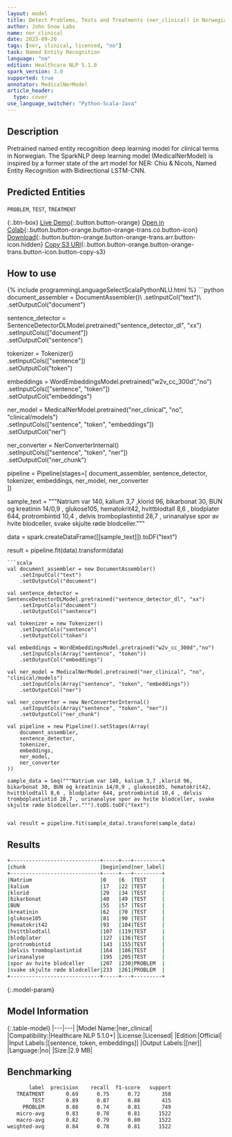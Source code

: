 ```yaml
---
layout: model
title: Detect Problems, Tests and Treatments (ner_clinical) in Norwegian
author: John Snow Labs
name: ner_clinical
date: 2023-09-20
tags: [ner, clinical, licensed, "no"]
task: Named Entity Recognition
language: "no"
edition: Healthcare NLP 5.1.0
spark_version: 3.0
supported: true
annotator: MedicalNerModel
article_header:
  type: cover
use_language_switcher: "Python-Scala-Java"
---
```


## Description

Pretrained named entity recognition deep learning model for clinical terms in Norwegian. The SparkNLP deep learning model (MedicalNerModel) is inspired by a former state of the art model for NER: Chiu & Nicols, Named Entity Recognition with Bidirectional LSTM-CNN.

## Predicted Entities

`PROBLEM`, `TEST`, `TREATMENT`

{:.btn-box}
[Live Demo](https://demo.johnsnowlabs.com/healthcare/NER_CLINICAL_MULTI/){:.button.button-orange}
[Open in Colab](https://colab.research.google.com/github/JohnSnowLabs/spark-nlp-workshop/blob/master/tutorials/streamlit_notebooks/healthcare/NER_CLINICAL_MULTI.ipynb){:.button.button-orange.button-orange-trans.co.button-icon}
[Download](https://s3.amazonaws.com/auxdata.johnsnowlabs.com/clinical/models/ner_clinical_no_5.1.0_3.0_1695229936666.zip){:.button.button-orange.button-orange-trans.arr.button-icon.hidden}
[Copy S3 URI](s3://auxdata.johnsnowlabs.com/clinical/models/ner_clinical_no_5.1.0_3.0_1695229936666.zip){:.button.button-orange.button-orange-trans.button-icon.button-copy-s3}

## How to use



<div class="tabs-box" markdown="1">
{% include programmingLanguageSelectScalaPythonNLU.html %}
```python
document_assembler = DocumentAssembler()\
    .setInputCol("text")\
    .setOutputCol("document")

sentence_detector = SentenceDetectorDLModel.pretrained("sentence_detector_dl", "xx")\
    .setInputCols(["document"])\
    .setOutputCol("sentence")

tokenizer = Tokenizer()\
    .setInputCols(["sentence"])\
    .setOutputCol("token")

embeddings = WordEmbeddingsModel.pretrained("w2v_cc_300d","no") \
    .setInputCols(["sentence", "token"]) \
    .setOutputCol("embeddings")

ner_model = MedicalNerModel.pretrained("ner_clinical", "no", "clinical/models") \
    .setInputCols(["sentence", "token", "embeddings"])\
    .setOutputCol("ner")

ner_converter = NerConverterInternal()\
    .setInputCols(["sentence", "token", "ner"])\
    .setOutputCol("ner_chunk")

pipeline = Pipeline(stages=[
    document_assembler, 
    sentence_detector,
    tokenizer,
    embeddings,
    ner_model,
    ner_converter   
    ])

sample_text = """Natrium var 140, kalium 3,7 ,klorid 96, bikarbonat 30, BUN og kreatinin 14/0,9 , glukose105, hematokrit42, hvittblodtall 8,6 , blodplater 644, protrombintid 10,4 , delvis tromboplastintid 28,7 , urinanalyse spor av hvite blodceller, svake skjulte røde blodceller."""


data = spark.createDataFrame([[sample_text]]).toDF("text")

result = pipeline.fit(data).transform(data)
```
```scala
val document_assembler = new DocumentAssembler()
    .setInputCol("text")
    .setOutputCol("document")

val sentence_detector = SentenceDetectorDLModel.pretrained("sentence_detector_dl", "xx")
    .setInputCols("document")
    .setOutputCol("sentence")

val tokenizer = new Tokenizer()
    .setInputCols("sentence")
    .setOutputCol("token")

val embeddings = WordEmbeddingsModel.pretrained("w2v_cc_300d","no")
    .setInputCols(Array("sentence", "token"))
    .setOutputCol("embeddings")

val ner_model = MedicalNerModel.pretrained("ner_clinical", "no", "clinical/models")
    .setInputCols(Array("sentence", "token", "embeddings"))
    .setOutputCol("ner")

val ner_converter = new NerConverterInternal()
    .setInputCols(Array("sentence", "token", "ner"))
    .setOutputCol("ner_chunk")

val pipeline = new Pipeline().setStages(Array(
    document_assembler, 
    sentence_detector,
    tokenizer,
    embeddings,
    ner_model,
    ner_converter   
))

sample_data = Seq("""Natrium var 140, kalium 3,7 ,klorid 96, bikarbonat 30, BUN og kreatinin 14/0,9 , glukose105, hematokrit42, hvittblodtall 8,6 , blodplater 644, protrombintid 10,4 , delvis tromboplastintid 28,7 , urinanalyse spor av hvite blodceller, svake skjulte røde blodceller.""").toDS.toDF("text")


val result = pipeline.fit(sample_data).transform(sample_data)
```
</div>

## Results

```bash
+-----------------------------+-----+---+---------+
|chunk                        |begin|end|ner_label|
+-----------------------------+-----+---+---------+
|Natrium                      |0    |6  |TEST     |
|kalium                       |17   |22 |TEST     |
|klorid                       |29   |34 |TEST     |
|bikarbonat                   |40   |49 |TEST     |
|BUN                          |55   |57 |TEST     |
|kreatinin                    |62   |70 |TEST     |
|glukose105                   |81   |90 |TEST     |
|hematokrit42                 |93   |104|TEST     |
|hvittblodtall                |107  |119|TEST     |
|blodplater                   |127  |136|TEST     |
|protrombintid                |143  |155|TEST     |
|delvis tromboplastintid      |164  |186|TEST     |
|urinanalyse                  |195  |205|TEST     |
|spor av hvite blodceller     |207  |230|PROBLEM  |
|svake skjulte røde blodceller|233  |261|PROBLEM  |
+-----------------------------+-----+---+---------+

```

{:.model-param}
## Model Information

{:.table-model}
|---|---|
|Model Name:|ner_clinical|
|Compatibility:|Healthcare NLP 5.1.0+|
|License:|Licensed|
|Edition:|Official|
|Input Labels:|[sentence, token, embeddings]|
|Output Labels:|[ner]|
|Language:|no|
|Size:|2.9 MB|

## Benchmarking

```bash
       label  precision    recall  f1-score   support
   TREATMENT       0.69      0.75      0.72       358
        TEST       0.89      0.87      0.88       415
     PROBLEM       0.88      0.74      0.81       749
   micro-avg       0.83      0.78      0.81      1522
   macro-avg       0.82      0.79      0.80      1522
weighted-avg       0.84      0.78      0.81      1522
```
